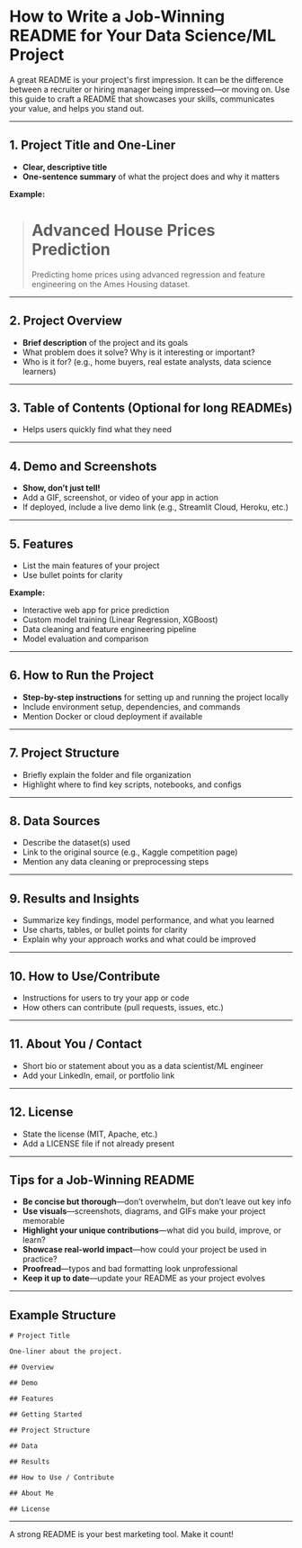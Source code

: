 # How to Write a Job-Winning README for Your Data Science/ML Project

A great README is your project's first impression. It can be the difference between a recruiter or hiring manager being impressed—or moving on. Use this guide to craft a README that showcases your skills, communicates your value, and helps you stand out.

---

## 1. Project Title and One-Liner
- **Clear, descriptive title**
- **One-sentence summary** of what the project does and why it matters

**Example:**
> # Advanced House Prices Prediction
> Predicting home prices using advanced regression and feature engineering on the Ames Housing dataset.

---

## 2. Project Overview
- **Brief description** of the project and its goals
- What problem does it solve? Why is it interesting or important?
- Who is it for? (e.g., home buyers, real estate analysts, data science learners)

---

## 3. Table of Contents (Optional for long READMEs)
- Helps users quickly find what they need

---

## 4. Demo and Screenshots
- **Show, don’t just tell!**
- Add a GIF, screenshot, or video of your app in action
- If deployed, include a live demo link (e.g., Streamlit Cloud, Heroku, etc.)

---

## 5. Features
- List the main features of your project
- Use bullet points for clarity

**Example:**
- Interactive web app for price prediction
- Custom model training (Linear Regression, XGBoost)
- Data cleaning and feature engineering pipeline
- Model evaluation and comparison

---

## 6. How to Run the Project
- **Step-by-step instructions** for setting up and running the project locally
- Include environment setup, dependencies, and commands
- Mention Docker or cloud deployment if available

---

## 7. Project Structure
- Briefly explain the folder and file organization
- Highlight where to find key scripts, notebooks, and configs

---

## 8. Data Sources
- Describe the dataset(s) used
- Link to the original source (e.g., Kaggle competition page)
- Mention any data cleaning or preprocessing steps

---

## 9. Results and Insights
- Summarize key findings, model performance, and what you learned
- Use charts, tables, or bullet points for clarity
- Explain why your approach works and what could be improved

---

## 10. How to Use/Contribute
- Instructions for users to try your app or code
- How others can contribute (pull requests, issues, etc.)

---

## 11. About You / Contact
- Short bio or statement about you as a data scientist/ML engineer
- Add your LinkedIn, email, or portfolio link

---

## 12. License
- State the license (MIT, Apache, etc.)
- Add a LICENSE file if not already present

---

## Tips for a Job-Winning README
- **Be concise but thorough**—don’t overwhelm, but don’t leave out key info
- **Use visuals**—screenshots, diagrams, and GIFs make your project memorable
- **Highlight your unique contributions**—what did you build, improve, or learn?
- **Showcase real-world impact**—how could your project be used in practice?
- **Proofread**—typos and bad formatting look unprofessional
- **Keep it up to date**—update your README as your project evolves

---

## Example Structure

```
# Project Title

One-liner about the project.

## Overview

## Demo

## Features

## Getting Started

## Project Structure

## Data

## Results

## How to Use / Contribute

## About Me

## License
```

---

A strong README is your best marketing tool. Make it count!
